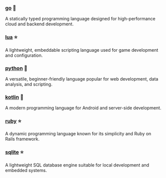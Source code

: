 ### [go](https://go.dev/) :star2:  
A statically typed programming language designed for high-performance cloud and backend development.

### [lua](https://www.lua.org/) :star:  
A lightweight, embeddable scripting language used for game development and configuration.

### [python](https://www.python.org/) :star2:  
A versatile, beginner-friendly language popular for web development, data analysis, and scripting.

### [kotlin](https://kotlinlang.org/) :star2:  
A modern programming language for Android and server-side development.

### [ruby](https://www.ruby-lang.org/) :star:  
A dynamic programming language known for its simplicity and Ruby on Rails framework.

### [sqlite](https://sqlite.org/index.html) :star:  
A lightweight SQL database engine suitable for local development and embedded systems.
